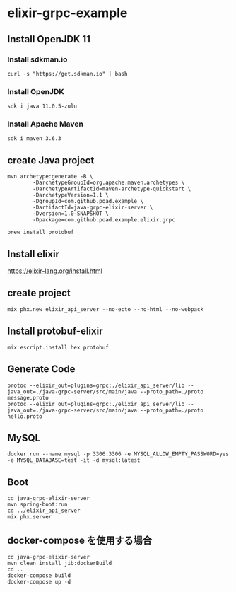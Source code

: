 # elixir-grpc-example

## Install OpenJDK 11

### Install sdkman.io
```$bash
curl -s "https://get.sdkman.io" | bash
```

### Install OpenJDK
```$bash
sdk i java 11.0.5-zulu
```

### Install Apache Maven
```$bash
sdk i maven 3.6.3
```

## create Java project
```$bash
mvn archetype:generate -B \
        -DarchetypeGroupId=org.apache.maven.archetypes \
        -DarchetypeArtifactId=maven-archetype-quickstart \
        -DarchetypeVersion=1.1 \
        -DgroupId=com.github.poad.example \
        -DartifactId=java-grpc-elixir-server \
        -Dversion=1.0-SNAPSHOT \
        -Dpackage=com.github.poad.example.elixir.grpc
```

```$bash
brew install protobuf
```

## Install elixir
https://elixir-lang.org/install.html

## create project
```$bash
mix phx.new elixir_api_server --no-ecto --no-html --no-webpack
```

## Install protobuf-elixir
```$bash
mix escript.install hex protobuf
```

## Generate Code

```$bash
protoc --elixir_out=plugins=grpc:./elixir_api_server/lib --java_out=./java-grpc-server/src/main/java --proto_path=./proto message.proto
protoc --elixir_out=plugins=grpc:./elixir_api_server/lib --java_out=./java-grpc-server/src/main/java --proto_path=./proto hello.proto
```

## MySQL

```$bash
docker run --name mysql -p 3306:3306 -e MYSQL_ALLOW_EMPTY_PASSWORD=yes -e MYSQL_DATABASE=test -it -d mysql:latest
```

## Boot
```$bash
cd java-grpc-elixir-server
mvn spring-boot:run
cd ../elixir_api_server
mix phx.server
```

## docker-compose を使用する場合

```$bash
cd java-grpc-elixir-server
mvn clean install jib:dockerBuild
cd ..
docker-compose build
docker-compose up -d
```